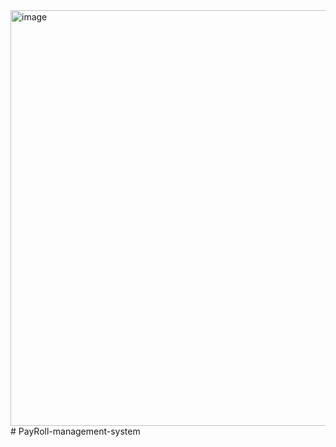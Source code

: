 <img width="1301" height="665" alt="image" src="https://github.com/user-attachments/assets/c7d52259-c630-4a78-865b-81623d917d71" />
# PayRoll-management-system
